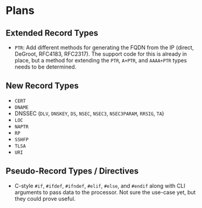 Plans
=====

Extended Record Types
---------------------

* `PTR`: Add different methods for generating the FQDN from the IP (direct,
  DeGroot, RFC4183, RFC2317). The support code for this is already in place,
  but a method for extending the `PTR`, `A+PTR`, and `AAAA+PTR` types needs to
  be determined.

New Record Types
----------------

* `CERT`
* `DNAME`
* DNSSEC (`DLV`, `DNSKEY`, `DS`, `NSEC`, `NSEC3`, `NSEC3PARAM`, `RRSIG`, `TA`)
* `LOC`
* `NAPTR`
* `RP`
* `SSHFP`
* `TLSA`
* `URI`

Pseudo-Record Types / Directives
--------------------------------

* C-style `#if`, `#ifdef`, `#ifndef`, `#elif`, `#else`, and `#endif` along with
  CLI arguments to pass data to the processor. Not sure the use-case yet, but
  they could prove useful.
